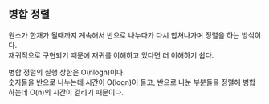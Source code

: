 ## 병합 정렬
원소가 한개가 될때까지 계속해서 반으로 나누다가 다시 합쳐나가며 정렬을 하는 방식이다.   
재귀적으로 구현되기 때문에 재귀를 이해하고 있다면 더 이해하기 쉽다.   
   
병합 정렬의 실행 상한은 O(nlogn)이다.   
숫자들을 반으로 나누는데 시간이 O(logn)이 들고, 반으로 나눈 부분들을 정렬해 병합하는데 O(n)의 시간이 걸리기 때문이다.   
